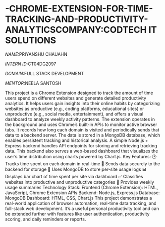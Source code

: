 # -CHROME-EXTENSION-FOR-TIME-TRACKING-AND-PRODUCTIVITY-ANALYTICSCOMPANY:CODTECH IT SOLUTIONS

*NAME*:PRIYANSHU CHAUAHN

*INTERN ID*:CT04DG2097

*DOMAIN*:FULL STACK DEVELOPMENT

*MENTOR*:NEELA SANTOSH

This project is a Chrome Extension designed to track the amount of time users spend on different websites and generate detailed productivity analytics. It helps users gain insights into their online habits by categorizing websites as productive (e.g., coding platforms, educational sites) or unproductive (e.g., social media, entertainment), and offers a visual dashboard to analyze weekly activity patterns.
The extension operates in the background and uses Chrome’s built-in APIs to monitor active browser tabs. It records how long each domain is visited and periodically sends that data to a backend server. The data is stored in a MongoDB database, which enables persistent tracking and historical analysis.
A simple Node.js + Express backend handles API endpoints for storing and retrieving tracking data. This backend also serves a web-based dashboard that visualizes the user’s time distribution using charts powered by Chart.js.
Key Features:
🕒 Tracks time spent on each domain in real-time
📡 Sends data securely to the backend for storage
📁 Uses MongoDB to store per-site usage logs
📊 Displays bar chart of time spent per site via dashboard
✅ Classifies websites into productive and unproductive categories
📅 Provides weekly usage summaries
Technology Stack:
Frontend (Chrome Extension): HTML, JavaScript, Chrome Extension APIs
Backend: Node.js, Express.js
Database: MongoDB
Dashboard: HTML, CSS, Chart.js
This project demonstrates a real-world application of browser automation, real-time data tracking, and full-stack web development. It’s a useful personal productivity tool and can be extended further with features like user authentication, productivity scoring, and daily reminders or reports.



